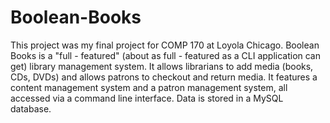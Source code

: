 # Boolean-Books
This project was my final project for COMP 170 at Loyola Chicago.
Boolean Books is a "full - featured" (about as full - featured as a CLI application can get) library management system. It allows librarians to add media (books, CDs, DVDs) and allows patrons to checkout and return media. It features a content management system and a patron management system, all accessed via a command line interface. Data is stored in a MySQL database.
